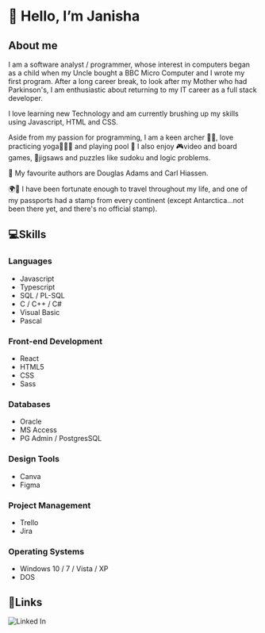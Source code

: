 # 👋 Hello, I’m Janisha  

## About me  

I am a software analyst / programmer, whose interest in computers began as a child when my Uncle bought a BBC Micro Computer and I wrote my first program.
After a long career break, to look after my Mother who had Parkinson's, I am enthusiastic about returning to my IT career as a full stack developer.

I love learning new Technology and am currently brushing up my skills using Javascript, HTML and CSS.

Aside from my passion for programming, I am a keen archer 🏹🎯, love practicing yoga🧘🏽‍♀️ and playing pool 🎱 
I also enjoy 🎮video and board games, 🧩jigsaws and puzzles like sudoku and logic problems.

📖 My favourite authors are Douglas Adams and Carl Hiassen.

🌍🧳 I have been fortunate enough to travel throughout my life, and one of my passports had a stamp from every continent (except Antarctica...not been there yet, and there's no official stamp).  

<!--- Skills Section --->
## 💻Skills  
### Languages
* Javascript
* Typescript
* SQL / PL-SQL
* C / C++ / C#
* Visual Basic
* Pascal

### Front-end Development
* React
* HTML5
* CSS
* Sass

### Databases
* Oracle
* MS Access
* PG Admin / PostgresSQL

### Design Tools
* Canva
* Figma

### Project Management
* Trello
* Jira

### Operating Systems
* Windows 10 / 7 / Vista / XP
* DOS

<!--- Links Section --->
<!--- Styling : <Badge Text>-<Background Color>?style=for-the-badge&logo=<Icon Name>&logoColor=<Logo Color> 
                GitHub-000000?style=for-the-badge&logo=GitHub&logoColor=white
--->
## 🔗Links  

![Linked In](https://www.linkedin.com/in/janisha-patel-2478094/)


<!---
Janisha1/Janisha1 is a ✨ special ✨ repository because its `README.md` (this file) appears on your GitHub profile.
You can click the Preview link to take a look at your changes.
--->
